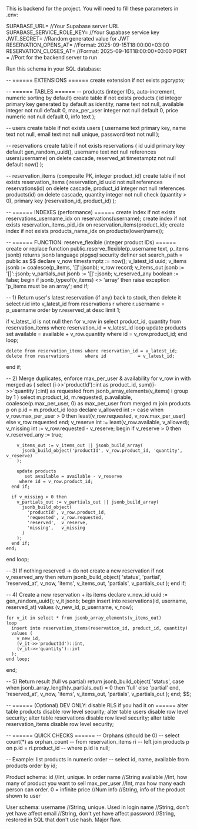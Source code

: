 This is backend for the project. You will need to fill these parameters in .env:

SUPABASE_URL=                   //Your Supabase server URL
SUPABASE_SERVICE_ROLE_KEY=      //Your Supabase service key
JWT_SECRET=                     //Random generated value for JWT
RESERVATION_OPENS_AT=           //Format: 2025-09-15T18:00:00+03:00
RESERVATION_CLOSES_AT=          //Format: 2025-09-16T18:00:00+03:00
PORT =                          //Port for the backend server to run




Run this schema in your SQL database:

-- ====== EXTENSIONS ======
create extension if not exists pgcrypto;

-- ====== TABLES ======
-- products (integer IDs, auto-increment, numeric sorting by default)
create table if not exists products (
  id              integer primary key generated by default as identity,
  name            text    not null,
  available       integer not null default 0,
  max_per_user    integer not null default 0,
  price           numeric not null default 0,
  info            text
);

-- users
create table if not exists users (
  username text primary key,
  name     text not null,
  email    text not null unique,
  password text not null
);

-- reservations
create table if not exists reservations (
  id          uuid primary key default gen_random_uuid(),
  username    text not null references users(username) on delete cascade,
  reserved_at timestamptz not null default now()
);

-- reservation_items (composite PK, integer product_id)
create table if not exists reservation_items (
  reservation_id uuid    not null references reservations(id) on delete cascade,
  product_id     integer not null references products(id)     on delete cascade,
  quantity       integer not null check (quantity > 0),
  primary key (reservation_id, product_id)
);

-- ====== INDEXES (performance) ======
create index if not exists reservations_username_idx   on reservations(username);
create index if not exists reservation_items_pid_idx   on reservation_items(product_id);
create index if not exists products_name_idx           on products(lower(name));

-- ====== FUNCTION: reserve_flexible (integer product IDs) ======
create or replace function public.reserve_flexible(p_username text, p_items jsonb)
returns jsonb
language plpgsql
security definer
set search_path = public
as $$
declare
  v_now           timestamptz := now();
  v_latest_id     uuid;
  v_items         jsonb := coalesce(p_items, '[]'::jsonb);
  v_row           record;
  v_items_out     jsonb := '[]'::jsonb;
  v_partials_out  jsonb := '[]'::jsonb;
  v_reserved_any  boolean := false;
begin
  if jsonb_typeof(v_items) <> 'array' then
    raise exception 'p_items must be an array';
  end if;

  -- 1) Return user's latest reservation (if any) back to stock, then delete it
  select r.id
    into v_latest_id
  from reservations r
  where r.username = p_username
  order by r.reserved_at desc
  limit 1;

  if v_latest_id is not null then
    for v_row in
      select product_id, quantity
      from reservation_items
      where reservation_id = v_latest_id
    loop
      update products
         set available = available + v_row.quantity
       where id = v_row.product_id;
    end loop;

    delete from reservation_items where reservation_id = v_latest_id;
    delete from reservations      where id            = v_latest_id;
  end if;

  -- 2) Merge duplicates, enforce max_per_user & availability
  for v_row in
    with merged as (
      select (i->>'productId')::int as product_id,
             sum((i->>'quantity')::int) as requested
      from jsonb_array_elements(v_items) i
      group by 1
    )
    select m.product_id,
           m.requested,
           p.available,
           coalesce(p.max_per_user, 0) as max_per_user
    from merged m
    join products p on p.id = m.product_id
  loop
    declare
      v_allowed int := case
                         when v_row.max_per_user > 0
                           then least(v_row.requested, v_row.max_per_user)
                         else v_row.requested
                       end;
      v_reserve int := least(v_row.available, v_allowed);
      v_missing int := v_row.requested - v_reserve;
    begin
      if v_reserve > 0 then
        v_reserved_any := true;

        v_items_out := v_items_out || jsonb_build_array(
          jsonb_build_object('productId', v_row.product_id, 'quantity', v_reserve)
        );

        update products
           set available = available - v_reserve
         where id = v_row.product_id;
      end if;

      if v_missing > 0 then
        v_partials_out := v_partials_out || jsonb_build_array(
          jsonb_build_object(
            'productId', v_row.product_id,
            'requested', v_row.requested,
            'reserved',  v_reserve,
            'missing',   v_missing
          )
        );
      end if;
    end;
  end loop;

  -- 3) If nothing reserved → do not create a new reservation
  if not v_reserved_any then
    return jsonb_build_object(
      'status',      'partial',
      'reserved_at', v_now,
      'items',       v_items_out,
      'partials',    v_partials_out
    );
  end if;

  -- 4) Create a new reservation + its items
  declare
    v_new_id uuid := gen_random_uuid();
    v_it     jsonb;
  begin
    insert into reservations(id, username, reserved_at)
    values (v_new_id, p_username, v_now);

    for v_it in select * from jsonb_array_elements(v_items_out)
    loop
      insert into reservation_items(reservation_id, product_id, quantity)
      values (
        v_new_id,
        (v_it->>'productId')::int,
        (v_it->>'quantity')::int
      );
    end loop;
  end;

  -- 5) Return result (full vs partial)
  return jsonb_build_object(
    'status',      case when jsonb_array_length(v_partials_out) = 0 then 'full' else 'partial' end,
    'reserved_at', v_now,
    'items',       v_items_out,
    'partials',    v_partials_out
  );
end;
$$;

-- ====== (Optional) DEV ONLY: disable RLS if you had it on ======
alter table products           disable row level security;
alter table users              disable row level security;
alter table reservations       disable row level security;
alter table reservation_items  disable row level security;

-- ====== QUICK CHECKS ======
-- Orphans (should be 0)
-- select count(*) as orphan_count
-- from reservation_items ri
-- left join products p on p.id = ri.product_id
-- where p.id is null;

-- Example: list products in numeric order
-- select id, name, available from products order by id;





Product schema:
id              //Int, unique. In order
name            //String
available       //Int, how many of product you want to sell
max_per_user    //Int, max how many each person can order. 0 = infinite
price           //Num
info            //String, info of the product shown to user


User schema:
username        //String, unique. Used in login
name            //String, don't yet have affect
email           //String, don't yet have affect
password        //String, restored in SQL that don't use hash. Major flaw.


